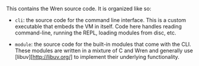 This contains the Wren source code. It is organized like so:

*   `cli`: the source code for the command line interface. This is a custom
    executable that embeds the VM in itself. Code here handles reading
    command-line, running the REPL, loading modules from disc, etc.

*   `module`: the source code for the built-in modules that come with the CLI.
    These modules are written in a mixture of C and Wren and generally use
    [libuv][http://libuv.org/] to implement their underlying functionality.
